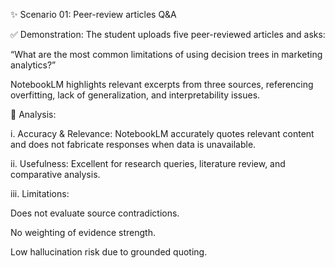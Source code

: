 ✨ Scenario 01: Peer-review articles Q&A

✅ Demonstration:
The student uploads five peer-reviewed articles and asks:

“What are the most common limitations of using decision trees in marketing analytics?”

NotebookLM highlights relevant excerpts from three sources, referencing overfitting, lack of generalization, and interpretability issues.

🧠 Analysis:

i. Accuracy & Relevance: NotebookLM accurately quotes relevant content and does not fabricate responses when data is unavailable.

ii. Usefulness: Excellent for research queries, literature review, and comparative analysis.

iii. Limitations:

Does not evaluate source contradictions.

No weighting of evidence strength.

Low hallucination risk due to grounded quoting.
